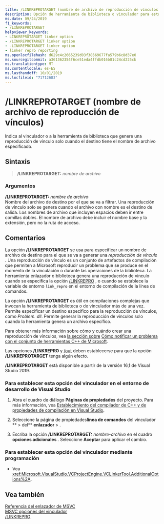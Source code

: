 ```yaml
---
title: /LINKREPROTARGET (nombre de archivo de reproducción de vínculos)
description: Opción de herramienta de biblioteca o vinculador para establecer un nombre de archivo de destino para una reproducción de vínculo.
ms.date: 09/24/2019
f1_keywords:
- /LINKREPROTARGET
helpviewer_keywords:
- LINKREPROTARGET linker option
- /LINKREPROTARGET linker option
- -LINKREPROTARGET linker option
- linker repro reporting
ms.openlocfilehash: d629c4c2665239d03f38569677fa579b6c8d37e0
ms.sourcegitcommit: a361362354f6ce51eda4ffdb016b81c24cd225cb
ms.translationtype: MT
ms.contentlocale: es-ES
ms.lasthandoff: 10/01/2019
ms.locfileid: "71712683"
---
```

# <a name="linkreprotarget-link-repro-file-name"></a>/LINKREPROTARGET (nombre de archivo de reproducción de vínculos)

Indica al vinculador o a la herramienta de biblioteca que genere una reproducción de vínculo solo cuando el destino tiene el nombre de archivo especificado.

## <a name="syntax"></a>Sintaxis

> **/LINKREPROTARGET:** _nombre de archivo_

### <a name="arguments"></a>Argumentos

**/LINKREPROTARGET:** _nombre de archivo_\
Nombre del archivo de destino por el que se va a filtrar. Una reproducción de vínculo solo se genera cuando el archivo con nombre es el destino de salida. Los nombres de archivo que incluyen espacios deben ir entre comillas dobles. El nombre de archivo debe incluir el nombre base y la extensión, pero no la ruta de acceso.

## <a name="remarks"></a>Comentarios

La opción **/LINKREPROTARGET** se usa para especificar un nombre de archivo de destino para el que se va a generar una *reproducción de vínculo* . Una reproducción de vínculo es un conjunto de artefactos de compilación que permiten a Microsoft reproducir un problema que se produce en el momento de la vinculación o durante las operaciones de la biblioteca. La herramienta enlazador o biblioteca genera una reproducción de vínculo cuando se especifica la opción [/LINKREPRO](linkrepro.md) , o cuando se establece la variable de entorno `link_repro` en el entorno de compilación de la línea de comandos.

La opción **/LINKREPROTARGET** es útil en compilaciones complejas que invocan la herramienta de biblioteca o de vinculador más de una vez. Permite especificar un destino específico para la reproducción de vínculos, como *Problem. dll*. Permite generar la reproducción de vínculos solo cuando la herramienta genera un archivo específico.

Para obtener más información sobre cómo y cuándo crear una reproducción de vínculos, vea [la sección sobre](../../overview/how-to-report-a-problem-with-the-visual-cpp-toolset.md#link-repros) [Cómo notificar un problema con el conjunto de herramientas C++ de Microsoft](../../overview/how-to-report-a-problem-with-the-visual-cpp-toolset.md).

Las opciones **/LINKREPRO** y [/out](out-output-file-name.md) deben establecerse para que la opción **/LINKREPROTARGET** tenga algún efecto.

**/LINKREPROTARGET** está disponible a partir de la versión 16,1 de Visual Studio 2019.

### <a name="to-set-this-linker-option-in-the-visual-studio-development-environment"></a>Para establecer esta opción del vinculador en el entorno de desarrollo de Visual Studio

1. Abra el cuadro de diálogo **Páginas de propiedades** del proyecto. Para más información, vea [Establecimiento del compilador de C++ y de propiedades de compilación en Visual Studio](../working-with-project-properties.md).

1. Seleccione la página de propiedades**línea de comandos** del vinculador ** >  del** **enlazador** > .

1. Escriba la opción **/LINKREPROTARGET:** _nombre-archivo_ en el cuadro **opciones adicionales** . Seleccione **Aceptar** para aplicar el cambio.

### <a name="to-set-this-linker-option-programmatically"></a>Para establecer esta opción del vinculador mediante programación

- Vea <xref:Microsoft.VisualStudio.VCProjectEngine.VCLinkerTool.AdditionalOptions%2A>.

## <a name="see-also"></a>Vea también

[Referencia del enlazador de MSVC](linking.md)\
[MSVC opciones del vinculador](linker-options.md)\
[/LINKREPRO](linkrepro.md)
